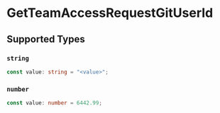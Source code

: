 # GetTeamAccessRequestGitUserId


## Supported Types

### `string`

```typescript
const value: string = "<value>";
```

### `number`

```typescript
const value: number = 6442.99;
```

